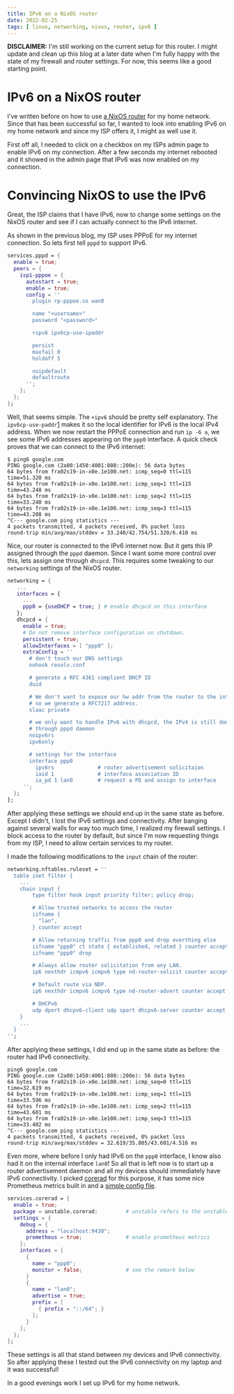 ```yaml
---
title: IPv6 on a NixOS router
date: 2022-02-25
tags: [ linux, networking, nixos, router, ipv6 ]
---
```


**DISCLAIMER:** I'm still working on the current setup for this router. I might
update and clean up this blog at a later date when I'm fully happy with the state
of my firewall and router settings. For now, this seems like a good starting
point.

# IPv6 on a NixOS router

I've written before on how to use [a NixOS
router](https://francis.begyn.be/blog/nixos-home-router) for my home network.
Since that has been successful so far, I wanted to look into enabling IPv6 on my
home network and since my ISP offers it, I might as well use it.

First off all, I needed to click on a checkbox on my ISPs admin page to enable
IPv6 on my connection. After a few seconds my internet rebooted and it showed in
the admin page that IPv6 was now enabled on my connection.

# Convincing NixOS to use the IPv6

Great, the ISP claims that I have IPv6, now to change some settings on the NixOS
router and see if I can actually connect to the IPv6 internet.

As shown in the previous blog, my ISP uses PPPoE for my internet connection. So
lets first tell `pppd` to support IPv6.

```nix
services.pppd = {
  enable = true;
  peers = {
    isp1-pppoe = {
      autostart = true;
      enable = true;
      config = ''
        plugin rp-pppoe.so wan0

        name "<username>"
        password "<password>"

        +ipv6 ipv6cp-use-ipaddr

        persist
        maxfail 0
        holdoff 5

        noipdefault
        defaultroute
      '';
    };
  };
};
```

Well, that seems simple. The `+ipv6` should be pretty self explanatory. The
`ipv6cp-use-paddr`[1](https://linux.die.net/man/8/pppd) makes it so the local
identifier for IPv6 is the local IPv4 address. When we now restart the PPPoE
connection and run `ip -6 a`, we see some IPv6 addresses appearing on the `ppp0`
interface. A quick check proves that we can connect to the IPv6 internet:

```plain
$ ping6 google.com
PING google.com (2a00:1450:4001:808::200e): 56 data bytes
64 bytes from fra02s19-in-x0e.1e100.net: icmp_seq=0 ttl=115 time=51.320 ms
64 bytes from fra02s19-in-x0e.1e100.net: icmp_seq=1 ttl=115 time=43.248 ms
64 bytes from fra02s19-in-x0e.1e100.net: icmp_seq=2 ttl=115 time=33.240 ms
64 bytes from fra02s19-in-x0e.1e100.net: icmp_seq=3 ttl=115 time=43.208 ms
^C--- google.com ping statistics ---
4 packets transmitted, 4 packets received, 0% packet loss
round-trip min/avg/max/stddev = 33.240/42.754/51.320/6.410 ms
```

Nice, our router is connected to the IPv6 internet now. But it gets this IP
assigned through the `pppd` daemon. Since I want some more control over this,
lets assign one through `dhcpcd`. This requires some tweaking to our `networking`
settings of the NixOS router.

```nix
networking = {
   ...
   interfaces = {
     ...
     ppp0 = {useDHCP = true; } # enable dhcpcd on this interface
   };
   dhcpcd = {
     enable = true;
     # Do not remove interface configuration on shutdown.
     persistent = true;
     allowInterfaces = [ "ppp0" ];
     extraConfig = ''
       # don't touch our DNS settings
       nohook resolv.conf

       # generate a RFC 4361 complient DHCP ID
       duid

       # We don't want to expose our hw addr from the router to the internet,
       # so we generate a RFC7217 address.
       slaac private

       # we only want to handle IPv6 with dhcpcd, the IPv4 is still done
       # through pppd daemon
       noipv6rs
       ipv6only

       # settings for the interface
       interface ppp0
         ipv6rs              # router advertisement solicitaion
         iaid 1              # interface association ID
         ia_pd 1 lan0        # request a PD and assign to interface
     '';
  };
};
```

After applying these settings we should end up in the same state as before.
Except I didn't, I lost the IPv6 settings and connectivity. After banging against
several walls for way too much time, I realized my firewall settings. I block
access to the router by default, but since I'm now requesting things from my
ISP, I need to allow certain services to my router.

I made the following modifications to the `input` chain of the router:

```nix
networking.nftables.ruleset = ''
  table inet filter {
    ...
    chain input {
        type filter hook input priority filter; policy drop;

        # Allow trusted networks to access the router
        iifname {
          "lan",
        } counter accept

        # Allow returning traffic from ppp0 and drop everthing else
        iifname "ppp0" ct state { established, related } counter accept
        iifname "ppp0" drop

        # Always allow router solicitation from any LAN.
        ip6 nexthdr icmpv6 icmpv6 type nd-router-solicit counter accept

        # Default route via NDP.
        ip6 nexthdr icmpv6 icmpv6 type nd-router-advert counter accept

        # DHCPv6
        udp dport dhcpv6-client udp sport dhcpv6-server counter accept comment "IPv6 DHCP"
    }
    ...
  }
'';
```

After applying these settings, I did end up in the same state as before: the
router had IPv6 connectivity.

```plain
ping6 google.com
PING google.com (2a00:1450:4001:808::200e): 56 data bytes
64 bytes from fra02s19-in-x0e.1e100.net: icmp_seq=0 ttl=115 time=32.619 ms
64 bytes from fra02s19-in-x0e.1e100.net: icmp_seq=1 ttl=115 time=33.596 ms
64 bytes from fra02s19-in-x0e.1e100.net: icmp_seq=2 ttl=115 time=43.601 ms
64 bytes from fra02s19-in-x0e.1e100.net: icmp_seq=3 ttl=115 time=33.402 ms
^C--- google.com ping statistics ---
4 packets transmitted, 4 packets received, 0% packet loss
round-trip min/avg/max/stddev = 32.619/35.805/43.601/4.516 ms
```

Even more, where before I only had IPv6 on the `ppp0` interface, I know also had
it on the internal interface `lan0`! So all that is left now is to start up a
router advertisement daemon and all my devices should immediately have IPv6
connectivity. I picked [corerad](https://github.com/mdlayher/corerad) for this
purpose, it has some nice Prometheus metrics built in and a [simple config
file](https://corerad.net/intro/).

```nix
services.corerad = {
  enable = true;
  package = unstable.corerad;         # unstable refers to the unstable branch of nixpkgs
  settings = {
    debug = {
      address = "localhost:9430";
      prometheus = true;              # enable prometheus metrics
    };
    interfaces = [
      {
        name = "ppp0";
        monitor = false;              # see the remark below
      }
      {
        name = "lan0";
        advertise = true;
        prefix = [
          { prefix = "::/64"; }
        ];
      }
    ];
  };
};
```

These settings is all that stand between my devices and IPv6 connectivity. So
after applying these I tested out the IPv6 connectivity on my laptop and it was successful!

In a good evenings work I set up IPv6 for my home network.
